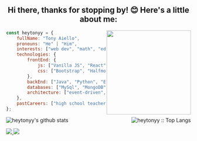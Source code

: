 <h2 align="center">Hi there, thanks for stopping by! 😊  Here's a little about me:</h2>

<img align='right' src="https://raw.githubusercontent.com/heytonyy/images/main/octocat-1672874301774.png" width="230">

```javascript
const heytonyy = {
    fullName: "Tony Aiello",
    pronouns: "He" | "Him",
    interests: ["web dev", "math", "education", "cryptography", "fantasy", "games", "music"],
    technologies: {
        frontEnd: {
            js: ["Vanilla JS", "React"],
            css: ["Bootstrap", "Halfmoon", "Material UI"]
        },
        backEnd: ["Java", "Python", "Express"],
        databases: ["MySql", "MongoDB"],
        architecture: ["event-driven", "single page applications"],
    },
    pastCareers: ["high school teacher", "library technician"]
};
```

![heytonyy's github stats](https://github-readme-stats.vercel.app/api?username=heytonyy&hide=contribs,prs&count_private=true&show_icons=true)
<img align="right" src="https://github-readme-stats.vercel.app/api/top-langs/?username=heytonyy&langs_count=10&theme=tokyonight&layout=compact" alt="heytonyy :: Top Langs" /></p> 

<a href="https://github.com/heytonyy">
  <img src="https://img.shields.io/github/followers/heytonyy">
</a>
<a href="https://github.com/heytonyy">
   <img src="https://komarev.com/ghpvc/?username=heytonyy">
</a>
